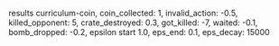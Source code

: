 results curriculum-coin, coin_collected: 1, invalid_action: -0.5, killed_opponent: 5, crate_destroyed: 0.3, got_killed: -7, waited: -0.1, bomb_dropped: -0.2, epsilon start 1.0, eps_end: 0.1, eps_decay: 15000
